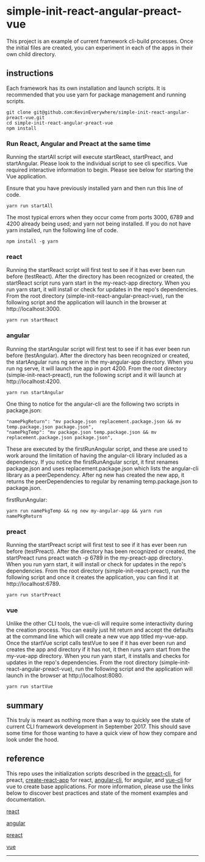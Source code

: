 # simple-init-react-angular-preact-vue

This project is an example of current framework cli-build processes. Once the initial files are created, you can experiment in each of the apps in their own child directory.

## instructions

Each framework has its own installation and launch scripts. It is recommended that you use yarn for package management and running scripts.

```
git clone git@github.com:KevinEverywhere/simple-init-react-angular-preact-vue.git
cd simple-init-react-angular-preact-vue
npm install
```

### Run React, Angular and Preact at the same time

Running the startAll script will execute startReact, startPreact, and startAngular. Please look to the individual script to see cli specifics. Vue required interactive information to begin. Please see below for starting the Vue application.

Ensure that you have previously installed yarn and then run this line of code.
```
yarn run startAll
```
The most typical errors when they occur come from ports 3000, 6789 and 4200 already being used; and yarn not being installed. If you do not have yarn installed, run the following line of code.

```
npm install -g yarn
```

### react

Running the startReact script will first test to see if it has ever been run before (testReact). After the directory has been recognized or created, the startReact script runs yarn start in the my-react-app directory. When you run yarn start, it will install or check for updates in the repo's dependencies. From the root directory (simple-init-react-angular-preact-vue), run the following script and the application will launch in the browser at http://localhost:3000.

```
yarn run startReact
```

### angular

Running the startAngular script will first test to see if it has ever been run before (testAngular). After the directory has been recognized or created, the startAngular runs ng serve
in the my-angular-app directory. When you run ng serve, it will launch the app in port 4200. From the root directory (simple-init-react-preact), run the following script and it will launch at http://localhost:4200.

```
yarn run startAngular
```
One thing to notice for the angular-cli are the following two scripts in package.json:

```
"namePkgReturn": "mv package.json replacement.package.json && mv temp.package.json package.json",
"namePkgTemp": "mv package.json temp.package.json && mv replacement.package.json package.json",

```
These are executed by the firstRunAngular script, and these are used to work around the limitation of having the angular-cli library included as a dependency. If you notice the firstRunAngular script, it first renames package.json and uses replacement.package.json which lists the angular-cli library as a peerDependency. After ng new has created the new app, it returns the peerDependencies to regular by renaming temp.package.json to package.json.

firstRunAngular:
```
yarn run namePkgTemp && ng new my-angular-app && yarn run namePkgReturn
```

### preact

Running the startPreact script will first test to see if it has ever been run before (testPreact). After the directory has been recognized or created, the startPreact runs preact watch -p 6789
in the my-preact-app directory. When you run yarn start, it will install or check for updates in the repo's dependencies. From the root directory (simple-init-react-preact), run the following script and once it creates the application, you can find it at http://localhost:6789.

```
yarn run startPreact
```

### vue

Unlike the other CLI tools, the vue-cli will require some interactivity during the creation process. You can easily just hit return and accept the defaults at the command line which will create a new vue app titled my-vue-app. Once the startVue script calls testVue to see if it has ever been run and creates the app and directory if it has not, it then runs yarn start from the my-vue-app directory. When you run yarn start, it installs and checks for updates in the repo's dependencies. From the root directory (simple-init-react-angular-preact-vue), run the following script and the application will launch in the browser at http://localhost:8080.

```
yarn run startVue
```

## summary

This truly is meant as nothing more than a way to quickly see the state of current CLI framework development in September 2017. This should save some time for those wanting to have a quick view of how they compare and look under the hood.

## reference

This repo uses the initialization scripts described in the [preact-cli][preact-cli], for preact, [create-react-app][create-react-app] for react, [angular-cli][angular-cli], for angular, and [vue-cli][vue-cli] for vue to create base applications. For more information, please use the links below to discover best practices and state of the moment examples and documentation.

[react][whatsnew]

[angular][angular]

[preact][preact]

[vue][vue]

-------------

[whatsnew]: https://facebook.github.io/react/blog/2017/05/18/whats-new-in-create-react-app.html
[create-react-app]: https://github.com/facebookincubator/create-react-app

[angular]: https://github.com/angular/angular
[angular-cli]: https://github.com/angular/angular-cli

[preact]: https://preactjs.com/
[preact-cli]: https://github.com/developit/preact-cli

[vue]: https://vuejs.org/v2/guide/
[vue-cli]: https://github.com/vuejs/vue-cli
